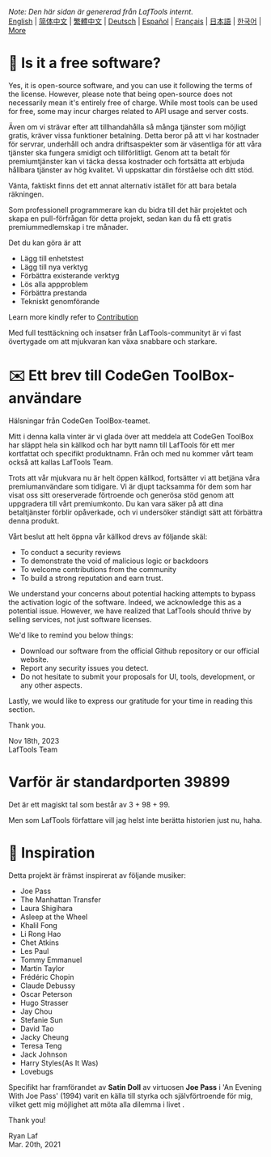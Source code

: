 <i>Note: Den här sidan är genererad från LafTools internt.</i> <br/> [English](/docs/en_US)  |  [简体中文](/docs/zh_CN)  |  [繁體中文](/docs/zh_HK)  |  [Deutsch](/docs/de)  |  [Español](/docs/es)  |  [Français](/docs/fr)  |  [日本語](/docs/ja)  |  [한국어](/docs/ko) | [More](/docs/) <br/>

# 🙋 Is it a free software?

Yes, it is open-source software, and you can use it following the terms of the license. However, please note that being open-source does not necessarily mean it's entirely free of charge. While most tools can be used for free, some may incur charges related to API usage and server costs.

Även om vi strävar efter att tillhandahålla så många tjänster som möjligt gratis, kräver vissa funktioner betalning. Detta beror på att vi har kostnader för servrar, underhåll och andra driftsaspekter som är väsentliga för att våra tjänster ska fungera smidigt och tillförlitligt. Genom att ta betalt för premiumtjänster kan vi täcka dessa kostnader och fortsätta att erbjuda hållbara tjänster av hög kvalitet. Vi uppskattar din förståelse och ditt stöd.

Vänta, faktiskt finns det ett annat alternativ istället för att bara betala räkningen.

Som professionell programmerare kan du bidra till det här projektet och skapa en pull-förfrågan för detta projekt, sedan kan du få ett gratis premiummedlemskap i tre månader.

Det du kan göra är att

- Lägg till enhetstest
- Lägg till nya verktyg
- Förbättra existerande verktyg
- Lös alla appproblem
- Förbättra prestanda
- Tekniskt genomförande

Learn more kindly refer to [Contribution](CONTRIBUTION.md)

Med full testtäckning och insatser från LafTools-communityt är vi fast övertygade om att mjukvaran kan växa snabbare och starkare.

# ✉️ Ett brev till CodeGen ToolBox-användare

Hälsningar från CodeGen ToolBox-teamet.

Mitt i denna kalla vinter är vi glada över att meddela att CodeGen ToolBox har släppt hela sin källkod och har bytt namn till LafTools för ett mer kortfattat och specifikt produktnamn. Från och med nu kommer vårt team också att kallas LafTools Team.

Trots att vår mjukvara nu är helt öppen källkod, fortsätter vi att betjäna våra premiumanvändare som tidigare. Vi är djupt tacksamma för dem som har visat oss sitt oreserverade förtroende och generösa stöd genom att uppgradera till vårt premiumkonto. Du kan vara säker på att dina betaltjänster förblir opåverkade, och vi undersöker ständigt sätt att förbättra denna produkt.

Vårt beslut att helt öppna vår källkod drevs av följande skäl:

- To conduct a security reviews
- To demonstrate the void of malicious logic or backdoors
- To welcome contributions from the community
- To build a strong reputation and earn trust.

We understand your concerns about potential hacking attempts to bypass the activation logic of the software. Indeed, we acknowledge this as a potential issue. However, we have realized that LafTools should thrive by selling services, not just software licenses.

We'd like to remind you below things:

- Download our software from the official Github repository or our official website.
- Report any security issues you detect.
- Do not hesitate to submit your proposals for UI, tools, development, or any other aspects.

Lastly, we would like to express our gratitude for your time in reading this section.

Thank you.

Nov 18th, 2023  
LafTools Team

# Varför är standardporten 39899

Det är ett magiskt tal som består av 3 + 98 + 99.

Men som LafTools författare vill jag helst inte berätta historien just nu, haha.

# 🎷 Inspiration

Detta projekt är främst inspirerat av följande musiker:

- Joe Pass
- The Manhattan Transfer
- Laura Shigihara
- Asleep at the Wheel
- Khalil Fong
- Li Rong Hao
- Chet Atkins
- Les Paul
- Tommy Emmanuel
- Martin Taylor
- Frédéric Chopin
- Claude Debussy
- Oscar Peterson
- Hugo Strasser
- Jay Chou
- Stefanie Sun
- David Tao
- Jacky Cheung
- Teresa Teng
- Jack Johnson
- Harry Styles(As It Was)
- Lovebugs

Specifikt har framförandet av **Satin Doll** av virtuosen **Joe Pass** i 'An Evening With Joe Pass' (1994) varit en källa till styrka och självförtroende för mig, vilket gett mig möjlighet att möta alla dilemma i livet .

Thank you!

Ryan Laf  
Mar. 20th, 2021

